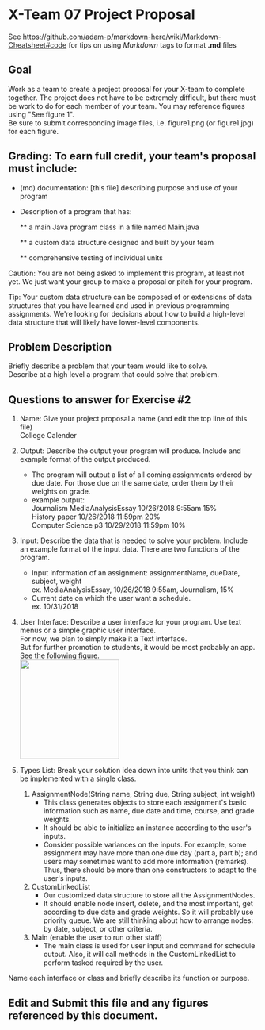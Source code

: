 # X-Team 07 Project Proposal

See https://github.com/adam-p/markdown-here/wiki/Markdown-Cheatsheet#code for tips on using *Markdown* tags to format __.md__ files

## Goal

Work as a team to create a project proposal for your X-team to complete together.
The project does not have to be extremely difficult,
but there must be work to do for each member of your team.
You may reference figures using "See figure 1".  
Be sure to submit corresponding image files, i.e. figure1.png (or figure1.jpg) for each figure.

## Grading: To earn full credit, your team's proposal must include:

* (md) documentation: [this file] describing purpose and use of your program

* Description of a program that has:

  ** a main Java program class in a file named Main.java
  
  ** a custom data structure designed and built by your team
  
  ** comprehensive testing of individual units
  
 Caution: You are not being asked to implement this program, at least not yet. 
 We just want your group to make a proposal or pitch for your program.
 
 Tip: Your custom data structure can be composed of or extensions of data structures that you have learned and used in previous programming assignments.  We're looking for decisions about how to build a high-level data structure that will likely have lower-level components.

## Problem Description

Briefly describe a problem that your team would like to solve.  
Describe at a high level a program that could solve that problem.

## Questions to answer for Exercise #2

1. Name: Give your project proposal a name (and edit the top line of this file)  
College Calender


2. Output: Describe the output your program will produce. Include and example format of the output produced.
   * The program will output a list of all coming assignments ordered by due date. For those due on the same date, order them by their weights on grade. 
   * example output:  
       Journalism MediaAnalysisEssay 10/26/2018 9:55am 15%  
       History paper 10/26/2018 11:59pm 20%  
       Computer Science p3 10/29/2018 11:59pm 10%
 

3. Input: Describe the data that is needed to solve your problem. Include an example format of the input data.
   There are two functions of the program. 
   * Input information of an assignment: assignmentName, dueDate, subject, weight  
   ex. MediaAnalysisEssay, 10/26/2018 9:55am, Journalism, 15%
   * Current date on which the user want a schedule.  
   ex. 10/31/2018


4. User Interface: Describe a user interface for your program. Use text menus or a simple graphic user interface.  
   For now, we plan to simply make it a Text interface.  
   But for further promotion to students, it would be most probably an app. See the following figure.  
   <img src="https://i.imgur.com/sOoa4Y9.jpg" width=200><br>


5. Types List: Break your solution idea down into units that you think can be implemented with a single class.
   1. AssignmentNode(String name, String due, String subject, int weight)
       * This class generates objects to store each assignment's basic information such as name, due date and time, course, and grade weights.
       * It should be able to initialize an instance according to the user's inputs.
       * Consider possible variances on the inputs. For example, some assignment may have more than one due day (part a, part b); and users may sometimes want to add more information (remarks). Thus, there should be more than one constructors to adapt to the user's inputs.
   2. CustomLinkedList
       * Our customized data structure to store all the AssignmentNodes.
       * It should enable node insert, delete, and the most important, get according to due date and grade weights. So it will probably use priority queue. We are still thinking about how to arrange nodes: by date, subject, or other criteria.
   3. Main (enable the user to run other staff)
       * The main class is used for user input and command for schedule output. Also, it will call methods in the CustomLinkedList to perform tasked required by the user.

Name each interface or class and briefly describe its function or purpose.


## Edit and Submit this file and any figures referenced by this document.

